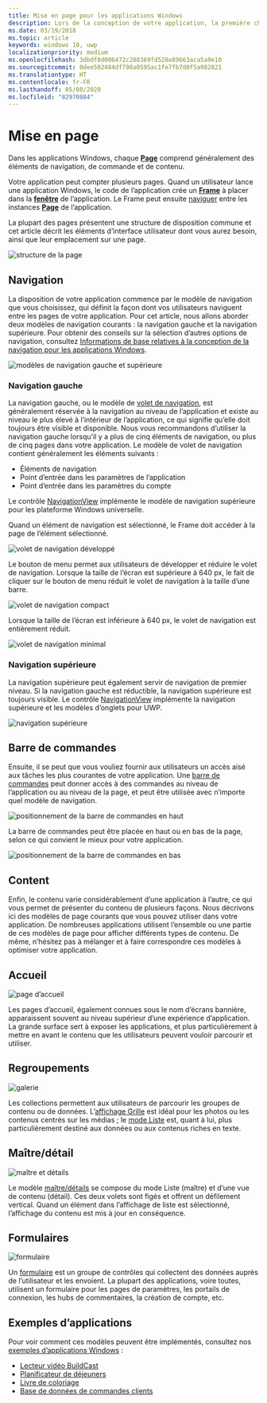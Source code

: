 ```yaml
---
title: Mise en page pour les applications Windows
description: Lors de la conception de votre application, la première chose à prendre en compte est la structure de la disposition. Cet article présente la structure commune des mises en page de base, à savoir les éléments d’interface utilisateur dont vous aurez besoin et leur emplacement sur une page. Dans les applications Windows, chaque page comprend généralement des éléments de navigation, de commande et de contenu.
ms.date: 03/19/2018
ms.topic: article
keywords: windows 10, uwp
localizationpriority: medium
ms.openlocfilehash: 3dbdf8d006472c288369fd528e89663aca5a9e10
ms.sourcegitcommit: 0dee502484df798a0595ac1fe7fb7d0f5a982821
ms.translationtype: HT
ms.contentlocale: fr-FR
ms.lasthandoff: 05/08/2020
ms.locfileid: "82970884"
---
```

# <a name="page-layout"></a>Mise en page

Dans les applications Windows, chaque [**Page**](https://docs.microsoft.com/uwp/api/Windows.UI.Xaml.Controls.Page) comprend généralement des éléments de navigation, de commande et de contenu. 

Votre application peut compter plusieurs pages. Quand un utilisateur lance une application Windows, le code de l’application crée un [**Frame**](https://docs.microsoft.com/uwp/api/Windows.UI.Xaml.Controls.Frame) à placer dans la [**fenêtre**](https://docs.microsoft.com/uwp/api/windows.ui.xaml.window) de l’application. Le Frame peut ensuite [naviguer](../basics/navigate-between-two-pages.md) entre les instances [**Page**](https://docs.microsoft.com/uwp/api/Windows.UI.Xaml.Controls.Page) de l’application. 

La plupart des pages présentent une structure de disposition commune et cet article décrit les éléments d’interface utilisateur dont vous aurez besoin, ainsi que leur emplacement sur une page. 

![structure de la page](images/page-components.svg)

## <a name="navigation"></a>Navigation
La disposition de votre application commence par le modèle de navigation que vous choisissez, qui définit la façon dont vos utilisateurs naviguent entre les pages de votre application. Pour cet article, nous allons aborder deux modèles de navigation courants : la navigation gauche et la navigation supérieure. Pour obtenir des conseils sur la sélection d’autres options de navigation, consultez [Informations de base relatives à la conception de la navigation pour les applications Windows](../basics/navigation-basics.md).

![modèles de navigation gauche et supérieure](images/top-left-nav.svg)

### <a name="left-nav"></a>Navigation gauche
La navigation gauche, ou le modèle de [volet de navigation](../controls-and-patterns/navigationview.md), est généralement réservée à la navigation au niveau de l’application et existe au niveau le plus élevé à l’intérieur de l’application, ce qui signifie qu’elle doit toujours être visible et disponible. Nous vous recommandons d’utiliser la navigation gauche lorsqu’il y a plus de cinq éléments de navigation, ou plus de cinq pages dans votre application. Le modèle de volet de navigation contient généralement les éléments suivants :
- Éléments de navigation
- Point d’entrée dans les paramètres de l’application
- Point d’entrée dans les paramètres du compte

Le contrôle [NavigationView](https://docs.microsoft.com/uwp/api/windows.ui.xaml.controls.navigationview) implémente le modèle de navigation supérieure pour les plateforme Windows universelle.

Quand un élément de navigation est sélectionné, le Frame doit accéder à la page de l’élément sélectionné.

![volet de navigation développé](images/navview-expanded.svg)

Le bouton de menu permet aux utilisateurs de développer et réduire le volet de navigation. Lorsque la taille de l’écran est supérieure à 640 px, le fait de cliquer sur le bouton de menu réduit le volet de navigation à la taille d’une barre.

![volet de navigation compact](images/navview-compact.svg)

Lorsque la taille de l’écran est inférieure à 640 px, le volet de navigation est entièrement réduit.

![volet de navigation minimal](images/navview-minimal.svg)

### <a name="top-nav"></a>Navigation supérieure

La navigation supérieure peut également servir de navigation de premier niveau. Si la navigation gauche est réductible, la navigation supérieure est toujours visible. Le contrôle [NavigationView](../controls-and-patterns/navigationview.md) implémente la navigation supérieure et les modèles d’onglets pour UWP.

![navigation supérieure](images/pivot-large.svg)

## <a name="command-bar"></a>Barre de commandes

Ensuite, il se peut que vous vouliez fournir aux utilisateurs un accès aisé aux tâches les plus courantes de votre application. Une [barre de commandes](../controls-and-patterns/app-bars.md) peut donner accès à des commandes au niveau de l’application ou au niveau de la page, et peut être utilisée avec n’importe quel modèle de navigation.

![positionnement de la barre de commandes en haut ](images/app-bar-desktop.svg)

La barre de commandes peut être placée en haut ou en bas de la page, selon ce qui convient le mieux pour votre application.

![positionnement de la barre de commandes en bas](images/app-bar-mobile.svg)

## <a name="content"></a>Content

Enfin, le contenu varie considérablement d’une application à l’autre, ce qui vous permet de présenter du contenu de plusieurs façons. Nous décrivons ici des modèles de page courants que vous pouvez utiliser dans votre application. De nombreuses applications utilisent l’ensemble ou une partie de ces modèles de page pour afficher différents types de contenu. De même, n’hésitez pas à mélanger et à faire correspondre ces modèles à optimiser votre application.

## <a name="landing"></a>Accueil

![page d’accueil](images/hero-screen.svg)

Les pages d’accueil, également connues sous le nom d’écrans bannière, apparaissent souvent au niveau supérieur d’une expérience d’application. La grande surface sert à exposer les applications, et plus particulièrement à mettre en avant le contenu que les utilisateurs peuvent vouloir parcourir et utiliser.

## <a name="collections"></a>Regroupements

![galerie](images/gridview.svg)

Les collections permettent aux utilisateurs de parcourir les groupes de contenu ou de données. L’[affichage Grille](../controls-and-patterns/item-templates-gridview.md) est idéal pour les photos ou les contenus centrés sur les médias ; le [mode Liste](../controls-and-patterns/item-templates-listview.md) est, quant à lui, plus particulièrement destiné aux données ou aux contenus riches en texte.

## <a name="masterdetail"></a>Maître/détail

![maître et détails](images/master-detail.svg)

Le modèle [maître/détails](../controls-and-patterns/master-details.md) se compose du mode Liste (maître) et d’une vue de contenu (détail). Ces deux volets sont figés et offrent un défilement vertical. Quand un élément dans l’affichage de liste est sélectionné, l’affichage du contenu est mis à jour en conséquence. 

## <a name="forms"></a>Formulaires
![formulaire](images/form.svg)

Un [formulaire](../controls-and-patterns/forms.md) est un groupe de contrôles qui collectent des données auprès de l’utilisateur et les envoient. La plupart des applications, voire toutes, utilisent un formulaire pour les pages de paramètres, les portails de connexion, les hubs de commentaires, la création de compte, etc. 

## <a name="sample-apps"></a>Exemples d’applications
Pour voir comment ces modèles peuvent être implémentés, consultez nos [exemples d’applications Windows](https://developer.microsoft.com/windows/samples) :
- [Lecteur vidéo BuildCast](https://github.com/Microsoft/BuildCast)
- [Planificateur de déjeuners](https://github.com/Microsoft/Windows-appsample-lunch-scheduler)
- [Livre de coloriage](https://github.com/Microsoft/Windows-appsample-coloringbook)
- [Base de données de commandes clients](https://github.com/Microsoft/Windows-appsample-customers-orders-database)
